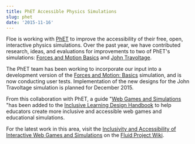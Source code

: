 ```yaml
---
title: PhET Accessible Physics Simulations
slug: phet
date: '2015-11-16'
---
```

Floe is working with [PhET](http://phet.colorado.edu/)
to improve the accessibility of their free, open, interactive physics simulations.
Over the past year, we have contributed research, ideas, and evaluations for improvements
to two of PhET's simulations: [Forces and Motion Basics](https://wiki.fluidproject.org/display/fluid/PhET+Forces+and+Motion+Simulation+Design)
and [John Travoltage](https://wiki.fluidproject.org/display/fluid/PhET+John+Travoltage+Simulation+Design).

The PhET team has been working to incorporate our input into a development
version of the [Forces and Motion: Basics](http://www.colorado.edu/physics/phet/dev/html/forces-and-motion-basics/1.1.5-accessible-instance.3/forces-and-motion-basics_enhtml?accessibility&screens=1)
simulation, and is now conducting user tests. Implementation of the new designs for the John Travoltage
simulation is planned for December 2015.

From this collaboration with PhET, a guide "[Web Games and Simulations](http://handbook.floeproject.org/WebGamesAndSimulations.html)
"has been added to the [Inclusive Learning Design Handbook](http://handbook.floeproject.org/)
to help educators create more inclusive and accessible web games and
educational simulations.

For the latest work in this area, visit the
[Inclusivity and Accessibility of Interactive Web Games and Simulations](https://wiki.fluidproject.org/display/fluid/Inclusivity+and+Accessibility+of+Interactive+Web+Games+and+Simulations)
on the [Fluid Project Wiki](http://wiki.fluidproject.org/).
